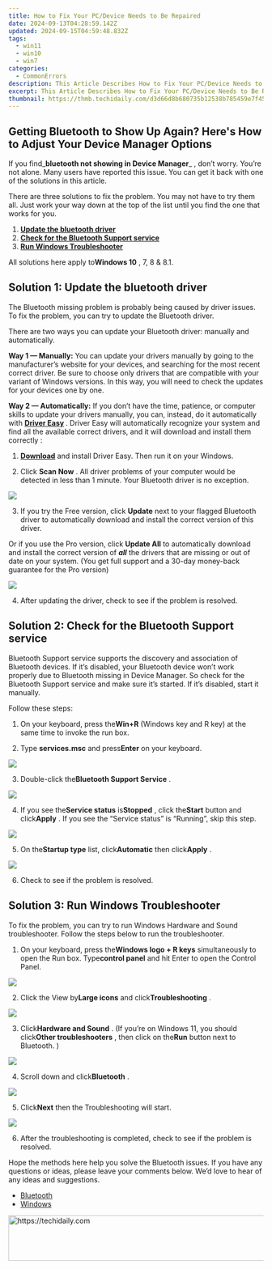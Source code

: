 ```yaml
---
title: How to Fix Your PC/Device Needs to Be Repaired
date: 2024-09-13T04:28:59.142Z
updated: 2024-09-15T04:59:48.832Z
tags:
  - win11
  - win10
  - win7
categories:
  - CommonErrors
description: This Article Describes How to Fix Your PC/Device Needs to Be Repaired
excerpt: This Article Describes How to Fix Your PC/Device Needs to Be Repaired
thumbnail: https://thmb.techidaily.com/d3d66d8b680735b12538b785459e7f45b24c283f5d64f2076c6321e51a771e5e.jpg
---
```


## Getting Bluetooth to Show Up Again? Here's How to Adjust Your Device Manager Options

 If you find_**bluetooth not showing in Device Manager**_ , don’t worry. You’re not alone. Many users have reported this issue. You can get it back with one of the solutions in this article.

 There are three solutions to fix the problem. You may not have to try them all. Just work your way down at the top of the list until you find the one that works for you.

1. **[Update the bluetooth driver](#solution1)**
2. **[Check for the Bluetooth Support service](#solution2)**
3. **[Run Windows Troubleshooter](#solution3)**

 All solutions here apply to**Windows 10** , 7, 8 & 8.1.

## Solution 1: Update the bluetooth driver

 The Bluetooth missing problem is probably being caused by driver issues. To fix the problem, you can try to update the Bluetooth driver.

 There are two ways you can update your Bluetooth driver: manually and automatically.

**Way 1 — Manually:**  You can update your drivers manually by going to the manufacturer’s website for your devices, and searching for the most recent correct driver. Be sure to choose only drivers that are compatible with your variant of Windows versions. In this way, you will need to check the updates for your devices one by one.

**Way 2 — Automatically:**  If you don’t have the time, patience, or computer skills to update your drivers manually, you can, instead, do it automatically with **[Driver Easy](https://tools.techidaily.com/drivereasy/download/) [](https://tools.techidaily.com/drivereasy/download/)**  . Driver Easy will automatically recognize your system and find all the available correct drivers, and it will download and install them correctly :

 1) **[Download](https://tools.techidaily.com/drivereasy/download/)**  and install Driver Easy. Then run it on your Windows.

 2) Click **Scan Now** . All driver problems of your computer would be detected in less than 1 minute. Your Bluetooth driver is no exception.

![](https://images.drivereasy.com/wp-content/uploads/2018/01/img_5a6b16bf3b505.jpg)

 3) If you try the Free version, click **Update**  next to your flagged Bluetooth driver to automatically download and install the correct version of this driver.

 Or if you use the Pro version, click **Update All**  to automatically download and install the correct version of **_all_** the drivers that are missing or out of date on your system. (You get full support and a 30-day money-back guarantee for the Pro version)

![](https://images.drivereasy.com/wp-content/uploads/2018/01/img_5a6b16cc14d49.jpg)

4) After updating the driver, check to see if the problem is resolved.

## Solution 2: Check for the Bluetooth Support service

 Bluetooth Support service supports the discovery and association of Bluetooth devices. If it’s disabled, your Bluetooth device won’t work properly due to Bluetooth missing in Device Manager. So check for the Bluetooth Support service and make sure it’s started. If it’s disabled, start it manually.

Follow these steps:

 1) On your keyboard, press the**Win+R** (Windows key and R key) at the same time to invoke the run box.

 2) Type **services.msc** and press**Enter** on your keyboard.

![](https://images.drivereasy.com/wp-content/uploads/2018/01/img_5a6b065be8bbe.png)

 3) Double-click the**Bluetooth Support Service** .

![](https://images.drivereasy.com/wp-content/uploads/2018/01/img_5a6b06968de6f.jpg)

 4) If you see the**Service status** is**Stopped** , click the**Start** button and click**Apply** . If you see the “Service status” is “Running”, skip this step.

![](https://images.drivereasy.com/wp-content/uploads/2018/01/img_5a6b07dbc07e5.png)

 5) On the**Startup type** list, click**Automatic** then click**Apply** .

![](https://images.drivereasy.com/wp-content/uploads/2018/01/img_5a6b09187d0ad.png)

6) Check to see if the problem is resolved.

## Solution 3: Run Windows Troubleshooter

 To fix the problem, you can try to run Windows Hardware and Sound troubleshooter. Follow the steps below to run the troubleshooter.

 1) On your keyboard, press the**Windows logo + R keys** simultaneously to open the Run box. Type**control panel** and hit Enter to open the Control Panel.

![](https://www.drivereasy.com/wp-content/uploads/2021/09/run-control-panel.jpg)

 2) Click the View by**Large icons** and click**Troubleshooting** .

![](https://images.drivereasy.com/wp-content/uploads/2018/01/img_5a6b13947d6e8.jpg)

 3) Click**Hardware and Sound** . (If you’re on Windows 11, you should click**Other troubleshooters** , then click on the**Run** button next to Bluetooth. )

![](https://images.drivereasy.com/wp-content/uploads/2018/01/img_5a6b13dff2ed3.jpg)

 4) Scroll down and click**Bluetooth** .

![](https://images.drivereasy.com/wp-content/uploads/2018/01/img_5a6b141aeef9b.jpg)

 5) Click**Next** then the Troubleshooting will start.

![](https://images.drivereasy.com/wp-content/uploads/2018/01/img_5a6b145b76961.png)

 6) After the troubleshooting is completed, check to see if the problem is resolved.

 Hope the methods here help you solve the Bluetooth issues. If you have any questions or ideas, please leave your comments below. We’d love to hear of any ideas and suggestions.

* [Bluetooth](https://store.drivereasy.com/order/cart.php?PRODS=4731822&QTY=1&AFFILIATE=108875)
* [Windows](https://tools.techidaily.com/drivereasy/download/)

<ins class="adsbygoogle"
     style="display:block"
     data-ad-format="autorelaxed"
     data-ad-client="ca-pub-7571918770474297"
     data-ad-slot="1223367746"></ins>

<ins class="adsbygoogle"
     style="display:block"
     data-ad-client="ca-pub-7571918770474297"
     data-ad-slot="8358498916"
     data-ad-format="auto"
     data-full-width-responsive="true"></ins>



<!-- affiliate ads begin -->
<a href="https://ephamedtechinc.pxf.io/c/5597632/2137220/26400" target="_top" id="2137220">
  <img src="//a.impactradius-go.com/display-ad/26400-2137220" border="0" alt="https://techidaily.com" width="728" height="90"/>
</a>
<img height="0" width="0" src="https://ephamedtechinc.pxf.io/i/5597632/2137220/26400" style="position:absolute;visibility:hidden;" border="0" />
<!-- affiliate ads end -->

